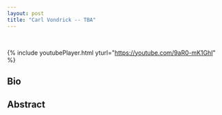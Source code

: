 ```yaml
---
layout: post
title: "Carl Vondrick -- TBA"
---
```


<br />

{% include youtubePlayer.html yturl="https://youtube.com/9aR0-mK1GhI" %}

## Bio



## Abstract


